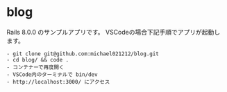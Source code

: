 # blog

Rails 8.0.0 のサンプルアプリです。
VSCodeの場合下記手順でアプリが起動します。

```
- git clone git@github.com:michael021212/blog.git
- cd blog/ && code .
- コンテナーで再度開く
- VSCode内のターミナルで bin/dev
- http://localhost:3000/ にアクセス
```

